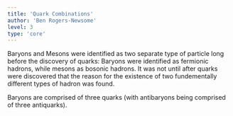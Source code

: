 ```yaml
---
title: 'Quark Combinations'
author: 'Ben Rogers-Newsome'
level: 3
type: 'core'
---
```


Baryons and Mesons were identified as two separate type of particle long before the discovery of quarks: Baryons were identified as fermionic hadrons, while mesons as bosonic hadrons. It was not until after quarks were discovered that the reason for the existence of two fundementally different types of hadron was found.

Baryons are comprised of three quarks (with antibaryons being comprised of three antiquarks). 
